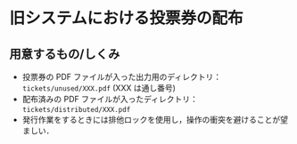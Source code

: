 # 旧システムにおける投票券の配布

## 用意するもの/しくみ

- 投票券の PDF ファイルが入った出力用のディレクトリ：`tickets/unused/XXX.pdf` (XXX は通し番号)
- 配布済みの PDF ファイルが入ったディレクトリ：`tickets/distributed/XXX.pdf`
- 発行作業をするときには排他ロックを使用し，操作の衝突を避けることが望ましい．

